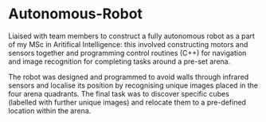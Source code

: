 # Autonomous-Robot

Liaised with team members to construct a fully autonomous robot as a part of my MSc in Aritifical Intelligence: this involved constructing motors and sensors together and programming control routines (C++) for navigation and image recognition for completing tasks around a pre-set arena.

The robot was designed and programmed to avoid walls through infrared sensors and localise its position by recognising unique images placed in the four arena quadrants. The final task was to discover specific cubes (labelled with further unique images) and relocate them to a pre-defined location within the arena.
